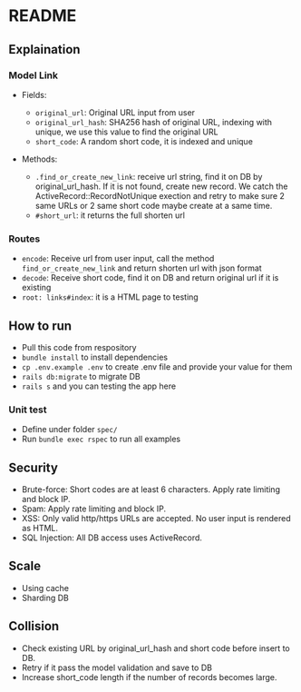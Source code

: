 # README

## Explaination

### Model Link

- Fields:
  - `original_url`: Original URL input from user
  - `original_url_hash`: SHA256 hash of original URL, indexing with unique, we use this value to find the original URL
  - `short_code`: A random short code, it is indexed and unique

- Methods:
  - `.find_or_create_new_link`: receive url string, find it on DB by original_url_hash. If it is not found, create new record. We catch the ActiveRecord::RecordNotUnique exection and retry to make sure 2 same URLs or 2 same short code maybe create at a same time.
  - `#short_url`: it returns the full shorten url

### Routes

- `encode`: Receive url from user input, call the method `find_or_create_new_link` and return shorten url with json format
- `decode`: Receive short code, find it on DB and return original url if it is existing
- `root: links#index`: it is a HTML page to testing

## How to run

- Pull this code from respository
- `bundle install` to install dependencies
- `cp .env.example .env` to create .env file and provide your value for them
- `rails db:migrate` to migrate DB
- `rails s` and you can testing the app here

### Unit test
- Define under folder `spec/`
- Run `bundle exec rspec` to run all examples

## Security

- Brute-force: Short codes are at least 6 characters. Apply rate limiting and block IP.
- Spam: Apply rate limiting and block IP.
- XSS: Only valid http/https URLs are accepted. No user input is rendered as HTML.
- SQL Injection: All DB access uses ActiveRecord.

## Scale

- Using cache
- Sharding DB

## Collision

- Check existing URL by original_url_hash and short code before insert to DB.
- Retry if it pass the model validation and save to DB
- Increase short_code length if the number of records becomes large.
